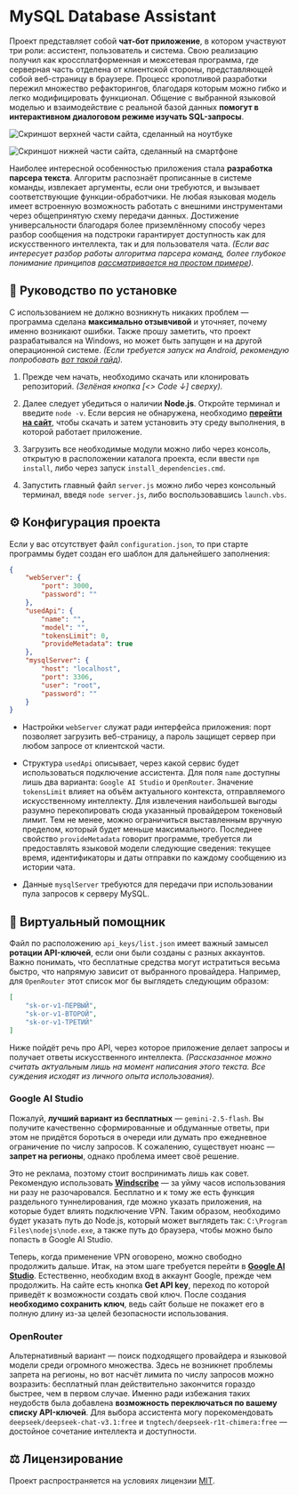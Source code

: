 # MySQL Database Assistant

Проект представляет собой **чат-бот приложение**, в котором участвуют три роли: ассистент, пользователь и система. Свою реализацию получил как кроссплатформенная и межсетевая программа, где серверная часть отделена от клиентской стороны, представляющей собой веб-страницу в браузере. Процесс кропотливой разработки пережил множество рефакторингов, благодаря которым можно гибко и легко модифицировать функционал. Общение с выбранной языковой моделью и взаимодействие с реальной базой данных **помогут в интерактивном диалоговом режиме изучать SQL-запросы**.

![Скриншот верхней части сайта, сделанный на ноутбуке](demonstrative_material/website_top_from_laptop.jpg "Скриншот верхней части сайта, сделанный на ноутбуке")

![Скриншот нижней части сайта, сделанный на смартфоне](demonstrative_material/website_bottom_from_smartphone.jpg "Скриншот нижней части сайта, сделанный на смартфоне")

Наиболее интересной особенностью приложения стала **разработка парсера текста**. Алгоритм распознаёт прописанные в системе команды, извлекает аргументы, если они требуются, и вызывает соответствующие функции-обработчики. Не любая языковая модель имеет встроенную возможность работать с внешними инструментами через общепринятую схему передачи данных. Достижение универсальности благодаря более приземлённому способу через разбор сообщения на подстроки гарантирует доступность как для искусственного интеллекта, так и для пользователя чата. *(Если вас интересует разбор работы алгоритма парсера команд, более глубокое понимание принципов [рассматривается на простом примере](demonstrative_material/step-by-step_message_processing.md)).*

## 📒 Руководство по установке

С использованием не должно возникнуть никаких проблем — программа сделана **максимально отзывчивой** и уточняет, почему именно возникают ошибки. Также прошу заметить, что проект разрабатывался на Windows, но может быть запущен и на другой операционной системе. *(Если требуется запуск на Android, рекомендую попробовать [вот такой гайд](https://habr.com/ru/articles/301442)).*

1. Прежде чем начать, необходимо скачать или клонировать репозиторий. *(Зелёная кнопка [<> Code ↓] сверху).*

2. Далее следует убедиться о наличии **Node.js**. Откройте терминал и введите `node -v`. Если версия не обнаружена, необходимо **[перейти на сайт](https://nodejs.org)**, чтобы скачать и затем установить эту среду выполнения, в которой работает приложение.

3. Загрузить все необходимые модули можно либо через консоль, открытую в расположении каталога проекта, если ввести `npm install`, либо через запуск `install_dependencies.cmd`.

4. Запустить главный файл `server.js` можно либо через консольный терминал, введя `node server.js`, либо воспользовавшись `launch.vbs`.

## ⚙ Конфигурация проекта

Если у вас отсутствует файл `configuration.json`, то при старте программы будет создан его шаблон для дальнейшего заполнения:

```json
{
	"webServer": {
		"port": 3000,
		"password": ""
	},
	"usedApi": {
		"name": "",
		"model": "",
		"tokensLimit": 0,
		"provideMetadata": true
	},
	"mysqlServer": {
		"host": "localhost",
		"port": 3306,
		"user": "root",
		"password": ""
	}
}
```

- Настройки `webServer` служат ради интерфейса приложения: порт позволяет загрузить веб-страницу, а пароль защищет сервер при любом запросе от клиентской части.

- Структура `usedApi` описывает, через какой сервис будет использоваться подключение ассистента. Для поля `name` доступны лишь два варианта: `Google AI Studio` и `OpenRouter`. Значение `tokensLimit` влияет на объём актуального контекста, отправляемого искусственному интеллекту. Для извлечения наибольшей выгоды разумно перекопировать сюда указанный провайдером токеновый лимит. Тем не менее, можно ограничиться выставленным вручную пределом, который будет меньше максимального. Последнее свойство `provideMetadata` говорит программе, требуется ли предоставлять языковой модели следующие сведения: текущее время, идентификаторы и даты отправки по каждому сообщению из истории чата.

- Данные `mysqlServer` требуются для передачи при использовании пула запросов к серверу MySQL.

## 🤖 Виртуальный помощник

Файл по расположению `api_keys/list.json` имеет важный замысел **ротации API-ключей**, если они были созданы с разных аккаунтов. Важно понимать, что бесплатные средства могут истратиться весьма быстро, что напрямую зависит от выбранного провайдера. Например, для `OpenRouter` этот список мог бы выглядеть следующим образом:

```json
[
	"sk-or-v1-ПЕРВЫЙ",
	"sk-or-v1-ВТОРОЙ",
	"sk-or-v1-ТРЕТИЙ"
]
```

Ниже пойдёт речь про API, через которое приложение делает запросы и получает ответы искусственного интеллекта. *(Рассказанное можно считать актуальным лишь на момент написания этого текста. Все суждения исходят из личного опыта использования).*

### Google AI Studio

Пожалуй, **лучший вариант из бесплатных** — `gemini-2.5-flash`. Вы получите качественно сформированные и обдуманные ответы, при этом не придётся бороться в очереди или думать про ежедневное ограничение по числу запросов. К сожалению, существует нюанс — **запрет на регионы**, однако проблема имеет своё решение.

Это не реклама, поэтому стоит воспринимать лишь как совет. Рекомендую использовать **[Windscribe](https://windscribe.com/download)** — за уйму часов использования ни разу не разочаровался. Бесплатно и к тому же есть функция раздельного туннелирования, где можно указать приложения, на которые будет влиять подключение VPN. Таким образом, необходимо будет указать путь до Node.js, который может выглядеть так: `C:\Program Files\nodejs\node.exe`, а также путь до браузера, чтобы можно было попасть в Google AI Studio.

Теперь, когда применение VPN оговорено, можно свободно продолжить дальше. Итак, на этом шаге требуется перейти в **[Google AI Studio](https://aistudio.google.com)**. Естественно, необходим вход в аккаунт Google, прежде чем продолжить. На сайте есть кнопка **Get API key**, переход по которой приведёт к возможности создать свой ключ. После создания **необходимо сохранить ключ**, ведь сайт больше не покажет его в полную длину из-за целей безопасности использования.

### OpenRouter

Альтернативный вариант — поиск подходящего провайдера и языковой модели среди огромного множества. Здесь не возникнет проблемы запрета на регионы, но вот насчёт лимита по числу запросов можно возразить: бесплатный план действительно закончится гораздо быстрее, чем в первом случае. Именно ради избежания таких неудобств была добавлена **возможность переключаться по вашему списку API-ключей**. Для выбора ассистента могу порекомендовать `deepseek/deepseek-chat-v3.1:free` и `tngtech/deepseek-r1t-chimera:free` — достойное сочетание интеллекта и доступности.

## ⚖️ Лицензирование

Проект распространяется на условиях лицензии [MIT](LICENSE).